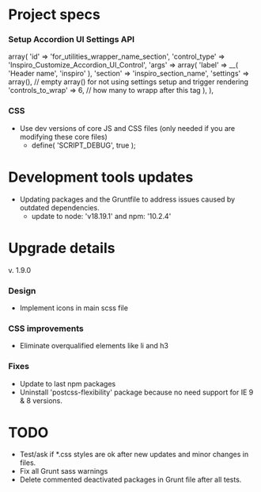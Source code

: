# Project specs

### Setup Accordion UI Settings API
array(
    'id' => 'for_utilities_wrapper_name_section',
    'control_type' => 'Inspiro_Customize_Accordion_UI_Control',
    'args' => array(
    'label'    	=> __( 'Header name', 'inspiro' ),
    'section' 	=> 'inspiro_section_name',
    'settings'	=> array(), // empty array() for not using settings setup and trigger rendering
    'controls_to_wrap' => 6, // how many to wrapp after this tag
    ),
),

### CSS
* Use dev versions of core JS and CSS files (only needed if you are modifying these core files)
	* define( 'SCRIPT_DEBUG', true );


# Development tools updates
* Updating packages and the Gruntfile to address issues caused by outdated dependencies.
  * update to node: 'v18.19.1' and npm: '10.2.4'


# Upgrade details

v. 1.9.0
### Design
* Implement icons in main scss file

### CSS improvements
* Eliminate overqualified elements like li and h3

### Fixes
* Update to last npm packages
* Uninstall 'postcss-flexibility' package because no need support for IE 9 & 8 versions.

# TODO
* Test/ask if *.css styles are ok after new updates and minor changes in files.
* Fix all Grunt sass warnings
* Delete commented deactivated packages in Grunt file after all tests.



